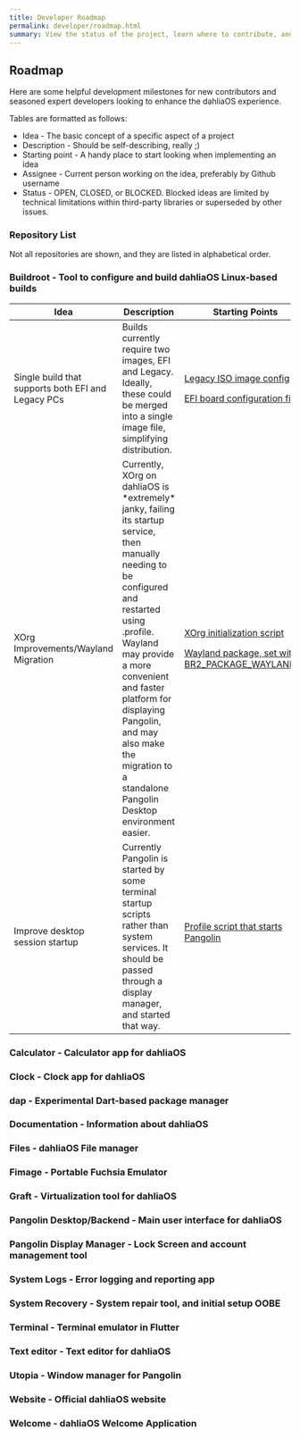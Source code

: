 ```yaml
---
title: Developer Roadmap
permalink: developer/roadmap.html
summary: View the status of the project, learn where to contribute, and more!
---
```

## Roadmap
Here are some helpful development milestones for new contributors and seasoned expert developers looking to enhance the dahliaOS experience. 

Tables are formatted as follows:
* Idea - The basic concept of a specific aspect of a project
* Description - Should be self-describing, really ;)
* Starting point - A handy place to start looking when implementing an idea
* Assignee - Current person working on the idea, preferably by Github username
* Status - OPEN, CLOSED, or BLOCKED. Blocked ideas are limited by technical limitations within third-party libraries or superseded by other issues.
### Repository List
Not all repositories are shown, and they are listed in alphabetical order.

### Buildroot - Tool to configure and build dahliaOS Linux-based builds
<table>
    <thead>
        <tr>
            <th>Idea</th>
            <th>Description</th>
            <th>Starting Points</th>
            <th>Assignee</th>
            <th>Status</th>
        </tr>
    </thead>
    <tbody>
        <tr>
            <td>Single build that supports both EFI and Legacy PCs</td>
            <td>Builds currently require two images, EFI and Legacy. Ideally, these could be merged into a single image file, simplifying distribution.</td>
            <td><a href="https://github.com/dahliaOS/buildroot/tree/master/fs/iso9660">Legacy ISO image config</a>
            <p></p>
            <a href="https://github.com/dahliaOS/buildroot/tree/master/board/dahliaos">EFI board configuration files</a>
            </td>
            <td></td>
            <td>OPEN</td>
        </tr>
         <tr>
            <td>XOrg Improvements/Wayland Migration</td>
            <td>Currently, XOrg on dahliaOS is *extremely* janky, failing its startup service, then manually needing to be configured and restarted using .profile. Wayland may provide a more convenient and faster platform for displaying Pangolin, and may also make the migration to a standalone Pangolin Desktop environment easier.</td>
            <td><a href="https://github.com/dahliaOS/buildroot/blob/master/dahliaOS-overlays/root/.profile">XOrg initialization script</a>
            <p></p>
            <a href="https://github.com/dahliaOS/buildroot/tree/master/package/wayland">Wayland package, set with BR2_PACKAGE_WAYLAND=y</a>
            </td>
            <td></td>
            <td>OPEN</td>
        </tr>
        <tr>
            <td>Improve desktop session startup</td>
            <td>Currently Pangolin is started by some terminal startup scripts rather than system services. It should be passed through a display manager, and started that way.</td>
            <td><a href="https://github.com/dahliaOS/buildroot/blob/master/dahliaOS-overlays/etc/X11/xinit/xinitrc">Profile script that starts Pangolin</a>
            <p></p>
            </td>
            <td></td>
            <td>OPEN</td>
        </tr>
    </tbody>
</table>

### Calculator - Calculator app for dahliaOS
### Clock - Clock app for dahliaOS
### dap - Experimental Dart-based package manager
### Documentation - Information about dahliaOS
### Files - dahliaOS File manager
### Fimage - Portable Fuchsia Emulator
### Graft - Virtualization tool for dahliaOS
### Pangolin Desktop/Backend - Main user interface for dahliaOS
### Pangolin Display Manager - Lock Screen and account management tool
### System Logs - Error logging and reporting app
### System Recovery - System repair tool, and initial setup OOBE
### Terminal - Terminal emulator in Flutter
### Text editor - Text editor for dahliaOS
### Utopia - Window manager for Pangolin
### Website - Official dahliaOS website
### Welcome - dahliaOS Welcome Application
